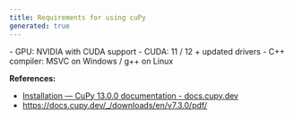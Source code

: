 ```yaml
---
title: Requirements for using cuPy
generated: true
---
```


<div markdown="1" class="ans">
- GPU: NVIDIA with CUDA support
- CUDA: 11 / 12 + updated drivers
- C++ compiler: MSVC on Windows / g++ on Linux
</div>

**References:**
- [Installation — CuPy 13.0.0 documentation - docs.cupy.dev](https://docs.cupy.dev/en/stable/install.html#requirements)
- https://docs.cupy.dev/_/downloads/en/v7.3.0/pdf/

